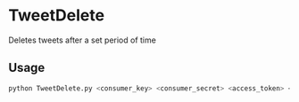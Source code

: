 TweetDelete
===========

Deletes tweets after a set period of time


Usage
-----

```bash
python TweetDelete.py <consumer_key> <consumer_secret> <access_token> <access_token_secret> [minutes_before_deleting_a_tweet]
```
